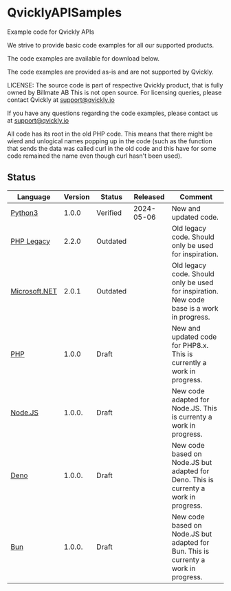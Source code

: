 # QvicklyAPISamples

Example code for Qvickly APIs

We strive to provide basic code examples for all our supported products.

The code examples are available for download below.

The code examples are provided as-is and are not supported by Qvickly.

LICENSE: The source code is part of respective Qvickly product, that is fully owned by Billmate AB
This is not open source. For licensing queries, please contact Qvickly at [support@qvickly.io](mailto:support@qvickly.io)

If you have any questions regarding the code examples, please contact us at [support@qvickly.io](mailto:support@qvickly.io)

All code has its root in the old PHP code. This means that there might be wierd and unlogical names popping up in the code (such as the function that sends the data was called curl in the old code and this have for some code remained the name even though curl hasn't been used).

## Status

| Language                       | Version | Status   | Released   | Comment                                                                                    |
| ------------------------------ | ------- | -------- | ---------- | ------------------------------------------------------------------------------------------ |
| [Python3](Python)              | 1.0.0   | Verified | 2024-05-06 | New and updated code.                                                                      |
| [PHP Legacy](PHP.Legacy)       | 2.2.0   | Outdated |            | Old legacy code. Should only be used for inspiration.                                      |
| [Microsoft.NET](Microsoft.NET) | 2.0.1   | Outdated |            | Old legacy code. Should only be used for inspiration. New code base is a work in progress. |
| [PHP](PHP)                     | 1.0.0   | Draft    |            | New and updated code for PHP8.x. This is currently a work in progress.                     |
| [Node.JS](Node.JS)             | 1.0.0.  | Draft    |            | New code adapted for Node.JS. This is currenty a work in progress.                         |
| [Deno](Deno)                   | 1.0.0.  | Draft    |            | New code based on Node.JS but adapted for Deno. This is currenty a work in progress.       |
| [Bun](Bun)                     | 1.0.0.  | Draft    |            | New code based on Node.JS but adapted for Bun. This is currenty a work in progress.        |
